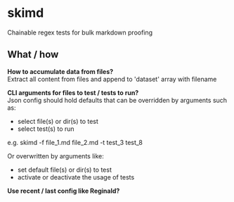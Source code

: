 # skimd

Chainable regex tests for bulk markdown proofing

## What / how

**How to accumulate data from files?**  
Extract all content from files and append to 'dataset' array with filename

**CLI arguments for files to test / tests to run?**  
Json config should hold defaults that can be overridden by arguments such as:

- select file(s) or dir(s) to test
- select test(s) to run

e.g. skimd -f file_1.md file_2.md -t test_3 test_8

Or overwritten by arguments like:

- set default file(s) or dir(s) to test
- activate or deactivate the usage of tests

**Use recent / last config like Reginald?**
